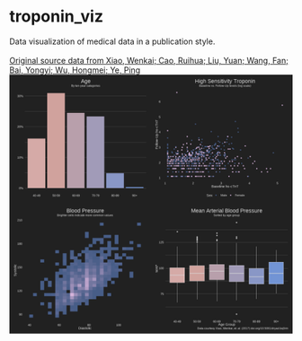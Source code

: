 # troponin_viz
Data visualization of medical data in a publication style.
</br>
</br>
[Original source data from Xiao, Wenkai; Cao, Ruihua; Liu, Yuan; Wang, Fan; Bai, Yongyi; Wu, Hongmei; Ye, Ping](https://zenodo.org/record/5012974)
</br>
![4 plots of relevant information from the study](https://github.com/npeckover/troponin_viz/blob/main/troponin_plots.png)
